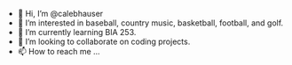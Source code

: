 - 👋 Hi, I’m @calebhauser
- 👀 I’m interested in baseball, country music, basketball, football, and golf.
- 🌱 I’m currently learning BIA 253.
- 💞️ I’m looking to collaborate on coding projects.
- 📫 How to reach me ...

<!---
calebhauser/calebhauser is a ✨ special ✨ repository because its `README.md` (this file) appears on your GitHub profile.
You can click the Preview link to take a look at your changes.
--->
